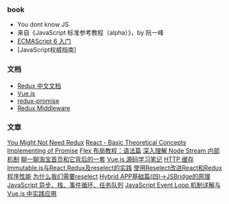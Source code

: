 ### book

- You dont know JS
- 来自《JavaScript 标准参考教程（alpha）》，by 阮一峰
- [ECMAScript 6 入门](http://es6.ruanyifeng.com/)
- [JavaScript权威指南]

### 文档

- [Redux 中文文档](http://www.redux.org.cn/)
- [Vue.js](https://cn.vuejs.org/index.html)
- [redux-promise](https://github.com/redux-utilities/redux-promise)
- [Redux Middleware](http://www.redux.org.cn/docs/advanced/Middleware.html)

### 文章

[You Might Not Need Redux](https://medium.com/@dan_abramov/you-might-not-need-redux-be46360cf367)
[React - Basic Theoretical Concepts](https://github.com/reactjs/react-basic)
[Implementing of Promise](https://www.promisejs.org/implementing/)
[Flex 布局教程：语法篇](http://www.ruanyifeng.com/blog/2015/07/flex-grammar.html)
[深入理解 Node Stream 内部机制](https://www.barretlee.com/blog/2017/06/06/dive-to-nodejs-at-stream-module/)
[聊一聊淘宝首页和它背后的一套](https://www.barretlee.com/blog/2016/06/02/thing-about-taobao-homepage/)
[Vue.js 源码学习笔记](http://jiongks.name/blog/vue-code-review/)
[HTTP 缓存](https://developers.google.com/web/fundamentals/performance/optimizing-content-efficiency/http-caching?hl=zh-cn)
[Immutable.js与React,Redux及reselect的实践](http://blog.codingplayboy.com/2017/09/14/immutable-react-redux/?hmsr=toutiao.io&utm_medium=toutiao.io&utm_source=toutiao.io)
[使用Reselect改进React和Redux程序性能](http://baijiahao.baidu.com/s?id=1561953979797569&wfr=spider&for=pc)
[为什么我们需要reselect](https://segmentfault.com/a/1190000011936772)
[Hybrid APP基础篇(四)->JSBridge的原理](https://www.cnblogs.com/dailc/p/5931324.html)
[JavaScript 异步、栈、事件循环、任务队列](https://segmentfault.com/a/1190000011198232)
[JavaScript Event Loop 机制详解与 Vue.js 中实践应用](https://zhuanlan.zhihu.com/p/29116364)
